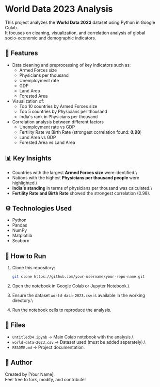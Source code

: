 # World Data 2023 Analysis

This project analyzes the **World Data 2023** dataset using Python in
Google Colab.\
It focuses on cleaning, visualization, and correlation analysis of
global socio-economic and demographic indicators.

## 📌 Features

-   Data cleaning and preprocessing of key indicators such as:
    -   Armed Forces size
    -   Physicians per thousand
    -   Unemployment rate
    -   GDP
    -   Land Area
    -   Forested Area
-   Visualization of:
    -   Top 10 countries by Armed Forces size
    -   Top 5 countries by Physicians per thousand
    -   India's rank in Physicians per thousand
-   Correlation analysis between different factors
    -   Unemployment rate vs GDP
    -   Fertility Rate vs Birth Rate (strongest correlation found:
        **0.98**)
    -   Land Area vs GDP
    -   Forested Area vs Land Area

## 📊 Key Insights

-   Countries with the largest **Armed Forces size** were identified.\
-   Nations with the highest **Physicians per thousand people** were
    highlighted.\
-   **India's standing** in terms of physicians per thousand was
    calculated.\
-   **Fertility Rate and Birth Rate** showed the strongest correlation
    (0.98).

## ⚙️ Technologies Used

-   Python
-   Pandas
-   NumPy
-   Matplotlib
-   Seaborn

## 🚀 How to Run

1.  Clone this repository:

    ``` bash
    git clone https://github.com/your-username/your-repo-name.git
    ```

2.  Open the notebook in Google Colab or Jupyter Notebook.\

3.  Ensure the dataset `world-data-2023.csv` is available in the working
    directory.\

4.  Run the notebook cells to reproduce the analysis.

## 📂 Files

-   `Untitled34.ipynb` → Main Colab notebook with the analysis.\
-   `world-data-2023.csv` → Dataset used (must be added separately).\
-   `README.md` → Project documentation.

## 📝 Author

Created by \[Your Name\].\
Feel free to fork, modify, and contribute!
